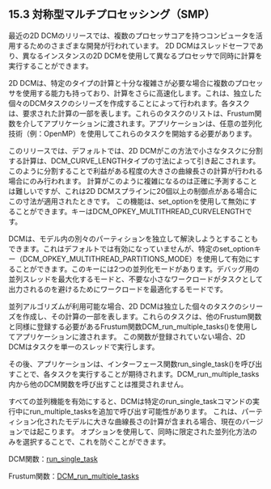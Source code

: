 ## 15.3 対称型マルチプロセッシング（SMP）

最近の2D DCMのリリースでは、複数のプロセッサコアを持つコンピュータを活用するためのさまざまな開発が行われています。
2D DCMはスレッドセーフであり、異なるインスタンスの2D DCMを使用して異なるプロセッサで同時に計算を実行することができます。

2D DCMは、特定のタイプの計算と十分な複雑さが必要な場合に複数のプロセッサを使用する能力も持っており、計算をさらに高速化します。これは、独立した個々のDCMタスクのシリーズを作成することによって行われます。各タスクは、要求された計算の一部を表します。これらのタスクのリストは、Frustum関数を介してアプリケーションに渡されます。アプリケーションは、任意の並列化技術（例：OpenMP）を使用してこれらのタスクを開始する必要があります。

このリリースでは、デフォルトでは、2D DCMがこの方法で小さなタスクに分割する計算は、DCM\_CURVE\_LENGTHタイプの寸法によって引き起こされます。
このように分割することで利益がある程度の大きさの曲線長さの計算が行われる場合にのみ行われます。
計算がこのように複雑になるのは正確に予測することは難しいですが、これは2D DCMスプラインに20個以上の制御点がある場合にこの寸法が適用されたときです。
この機能は、set\_optionを使用して無効にすることができます。キーはDCM\_OPKEY\_MULTITHREAD\_CURVELENGTHです。

DCMは、モデル内の別々のパーティションを独立して解決しようとすることもできます。これはデフォルトでは有効になっていませんが、特定のset\_optionキー（DCM\_OPKEY\_MULTITHREAD\_PARTITIONS\_MODE）を使用して有効にすることができます。このキーには2つの並列化モードがあります。デバッグ用の並列スレッドを最大化するモードと、不要な小さなワークロードがタスクとして出力されるのを避けるためにワークロードを最適化するモードです。

並列アルゴリズムが利用可能な場合、2D DCMは独立した個々のタスクのシリーズを作成し、その計算の一部を表します。これらのタスクは、他のFrustum関数と同様に登録する必要があるFrustum関数DCM\_run\_multiple\_tasks()を使用してアプリケーションに渡されます。
この関数が登録されていない場合、2D DCMはタスクを単一のスレッドで実行します。

その後、アプリケーションは、インターフェース関数run\_single\_task()を呼び出すことで、各タスクを実行することが期待されます。DCM\_run\_multiple\_tasks内から他のDCM関数を呼び出すことは推奨されません。

すべての並列機能を有効にすると、DCMは特定のrun\_single\_taskコマンドの実行中にrun\_multiple\_tasksを追加で呼び出す可能性があります。
これは、パーティション化されたモデルに大きな曲線長さの計算が含まれる場合、現在のバージョンでは起こります。
オプションを使用して、同時に限定された並列化方法のみを選択することで、これを防ぐことができます。

DCM関数：[run\_single\_task](16.15._Miscellaneous_functions.md)

Frustum関数：[DCM\_run\_multiple\_tasks](17.12._Miscellaneous_functions.md)
